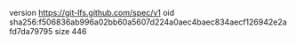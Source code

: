 version https://git-lfs.github.com/spec/v1
oid sha256:f506836ab996a02bb60a5607d224a0aec4baec834aecf126942e2afd7da79795
size 446
